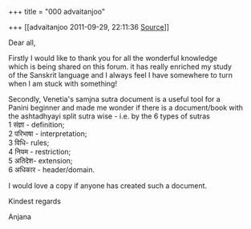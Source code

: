 +++
title = "000 advaitanjoo"

+++
[[advaitanjoo	2011-09-29, 22:11:36 [Source](https://groups.google.com/g/samskrita/c/N2YKIS1Sgi0)]]



Dear all,  
  
Firstly I would like to thank you for all the wonderful knowledge  
which is being shared on this forum. it has really enriched my study  
of the Sanskrit language and I always feel I have somewhere to turn  
when I am stuck with something!  
  
Secondly, Venetia's samjna sutra document is a useful tool for a  
Panini beginner and made me wonder if there is a document/book with  
the ashtadhyayi split sutra wise - i.e. by the 6 types of sutras  
1 संज्ञा - definition;  
2 परिभाषा - interpretation;  
3 विधि- rules;  
4 नियम - restriction;  
5 अतिदेश- extension;  
6 अधिकार - header/domain.  
  
I would love a copy if anyone has created such a document.  
  
Kindest regards  
  
Anjana

